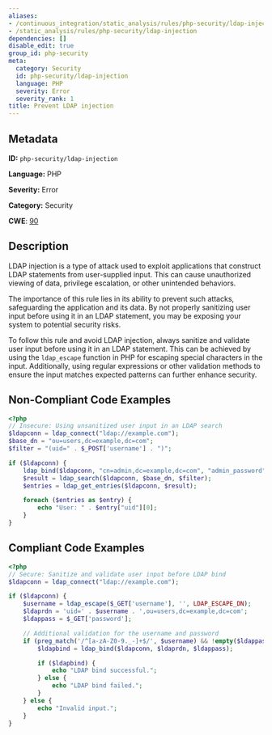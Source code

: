 ```yaml
---
aliases:
- /continuous_integration/static_analysis/rules/php-security/ldap-injection
- /static_analysis/rules/php-security/ldap-injection
dependencies: []
disable_edit: true
group_id: php-security
meta:
  category: Security
  id: php-security/ldap-injection
  language: PHP
  severity: Error
  severity_rank: 1
title: Prevent LDAP injection
---
```

<!--  SOURCED FROM https://github.com/DataDog/datadog-static-analyzer-rule-docs -->


## Metadata
**ID:** `php-security/ldap-injection`

**Language:** PHP

**Severity:** Error

**Category:** Security

**CWE**: [90](https://cwe.mitre.org/data/definitions/90.html)

## Description
LDAP injection is a type of attack used to exploit applications that construct LDAP statements from user-supplied input. This can cause unauthorized viewing of data, privilege escalation, or other unintended behaviors.

The importance of this rule lies in its ability to prevent such attacks, safeguarding the application and its data. By not properly sanitizing user input before using it in an LDAP statement, you may be exposing your system to potential security risks.

To follow this rule and avoid LDAP injection, always sanitize and validate user input before using it in an LDAP statement. This can be achieved by using the `ldap_escape` function in PHP for escaping special characters in the input. Additionally, using regular expressions or other validation methods to ensure the input matches expected patterns can further enhance security.

## Non-Compliant Code Examples
```php
<?php
// Insecure: Using unsanitized user input in an LDAP search
$ldapconn = ldap_connect("ldap://example.com");
$base_dn = "ou=users,dc=example,dc=com";
$filter = "(uid=" . $_POST['username'] . ")";

if ($ldapconn) {
    ldap_bind($ldapconn, "cn=admin,dc=example,dc=com", "admin_password");
    $result = ldap_search($ldapconn, $base_dn, $filter);
    $entries = ldap_get_entries($ldapconn, $result);

    foreach ($entries as $entry) {
        echo "User: " . $entry["uid"][0];
    }
}
```

## Compliant Code Examples
```php
<?php
// Secure: Sanitize and validate user input before LDAP bind
$ldapconn = ldap_connect("ldap://example.com");

if ($ldapconn) {
    $username = ldap_escape($_GET['username'], '', LDAP_ESCAPE_DN);
    $ldaprdn = 'uid=' . $username . ',ou=users,dc=example,dc=com';
    $ldappass = $_GET['password'];

    // Additional validation for the username and password
    if (preg_match('/^[a-zA-Z0-9._-]+$/', $username) && !empty($ldappass)) {
        $ldapbind = ldap_bind($ldapconn, $ldaprdn, $ldappass);

        if ($ldapbind) {
            echo "LDAP bind successful.";
        } else {
            echo "LDAP bind failed.";
        }
    } else {
        echo "Invalid input.";
    }
}
```
